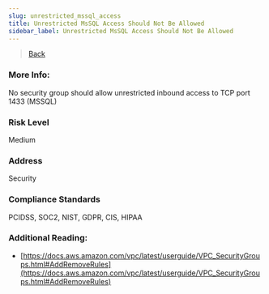 ```yaml
---
slug: unrestricted_mssql_access
title: Unrestricted MsSQL Access Should Not Be Allowed
sidebar_label: Unrestricted MsSQL Access Should Not Be Allowed
---
```

> [Back](../../ec2monitoring)

### More Info:
No security group should allow unrestricted inbound access to TCP port 1433 (MSSQL)

### Risk Level
Medium

### Address
Security

### Compliance Standards
PCIDSS, SOC2, NIST, GDPR, CIS, HIPAA

### Additional Reading:
- [https://docs.aws.amazon.com/vpc/latest/userguide/VPC_SecurityGroups.html#AddRemoveRules](https://docs.aws.amazon.com/vpc/latest/userguide/VPC_SecurityGroups.html#AddRemoveRules) 


